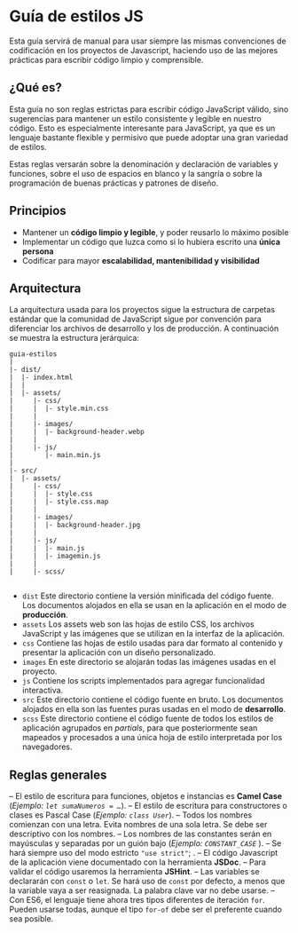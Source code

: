# Guía de estilos JS

Esta guía servirá de manual para usar siempre las mismas convenciones de codificación en los proyectos de Javascript, haciendo uso de las mejores prácticas para escribir código limpio y comprensible. 

## ¿Qué es?

Esta guía no son reglas estrictas para escribir código JavaScript válido, sino sugerencias para mantener un estilo consistente y legible en nuestro código. Esto es especialmente interesante para JavaScript, ya que es un lenguaje bastante flexible y permisivo que puede adoptar una gran variedad de estilos.

Estas reglas versarán sobre la denominación y declaración de variables y funciones, sobre el uso de espacios en blanco y la sangría o sobre la programación de buenas prácticas y patrones de diseño.


## Principios

-	Mantener un **código limpio y legible**, y poder reusarlo lo máximo posible
-	Implementar un código que luzca como si lo hubiera escrito una **única persona**
-	Codificar para mayor **escalabilidad, mantenibilidad y visibilidad**

## Arquitectura

La arquitectura usada para los proyectos sigue la estructura de carpetas estándar que la comunidad de JavaScript sigue por convención para diferenciar los archivos de desarrollo y los de producción. A continuación se muestra la estructura jerárquica:


```
guia-estilos
|
|- dist/			
|  |- index.html   
|  |      
|  |- assets/				
|     |- css/				
|     |  |- style.min.css			
|     |
|     |- images/			
|     |  |- background-header.webp	
|     |
|     |- js/				
|        |- main.min.js
|
|- src/ 				
|  |- assets/				
|     |- css/				
|     |  |- style.css
|     |  |- style.css.map
|     |
|     |- images/			
|     |  |- background-header.jpg
|     |
|     |- js/			
|     |  |- main.js
|     |  |- imagemin.js
|     |  
|     |- scss/
 
```

-	`dist`  Este directorio contiene la versión minificada del código fuente. Los documentos alojados en ella se usan en la aplicación en el modo de **producción**. 
-	`assets`  Los assets web son las hojas de estilo CSS, los archivos JavaScript y las imágenes que se utilizan en la interfaz de la aplicación.
-	`css`  Contiene las hojas de estilo usadas para dar formato al contenido y presentar la aplicación con un diseño personalizado.
-	`images`  En este directorio se alojarán todas las imágenes usadas en el proyecto.
-	`js`  Contiene los scripts implementados para agregar funcionalidad interactiva. 
-	`src`  Este directorio contiene el código fuente en bruto. Los documentos alojados en ella son las fuentes puras usadas en el modo de **desarrollo**.
-	`scss`  Este directorio contiene el código fuente de todos los estilos de aplicación agrupados en *partials*, para que posteriormente sean mapeados y procesados a una única hoja de estilo interpretada por los navegadores.

## Reglas generales

–	El estilo de escritura para funciones, objetos e instancias es **Camel Case** (*Ejemplo: `let sumaNumeros = …`*).
–	El estilo de escritura para constructores o clases es Pascal Case (*Ejemplo: `class User`*). 
–	Todos los nombres comienzan con una letra. Evita nombres de una sola letra. Se debe ser descriptivo con los nombres.
–	Los nombres de las constantes serán en mayúsculas y separadas por un guión bajo (*Ejemplo:  `CONSTANT_CASE`* ).
–	Se hará siempre uso del modo estricto  `"use strict"`; .
–	El código Javascript de la aplicación viene documentado con la herramienta **JSDoc**.
–	Para validar el código usaremos la herramienta **JSHint**.
–	Las variables se declararán con  `const` o `let`. Se hará uso de `const` por defecto, a menos que la variable vaya a ser reasignada. La palabra clave  var  no debe usarse.
–	Con ES6, el lenguaje tiene ahora tres tipos diferentes de iteración `for`. Pueden usarse todas, aunque el tipo `for-of` debe ser el preferente cuando sea posible.
